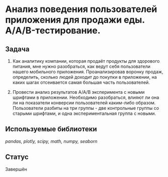 # Анализ поведения пользователей приложения для продажи еды. А/A/B-тестирование.

## Задача

1) Как аналитику компании, которая продаёт продукты для здорового питания, мне нужно разобраться, как ведут себя пользователи нашего мобильного приложения. Проанализировав воронку продаж, определить, сколько людей доходит до покупки в приложении, на каких шагах отсеивается самая большая часть пользователей.

2) Провести анализ результатов А/А/В эксперимента с новыми шрифтами в приложении. Необходимо разобраться, влияют ли она ли на показатели конверсии пользователей каким-либо образом. Пользователи разбиты на три группы - две контрольные группы со старыми шрифтами, и одна экспериментальная группа с новыми.

## Используемые библиотеки
*pandas, plotly, scipy, math, numpy, seaborn*

## Статус

Завершён
